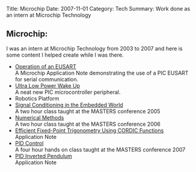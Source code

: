 Title: Microchip
Date: 2007-11-01 
Category: Tech
Summary: Work done as an intern at Microchip Technology 

## Microchip:

I was an intern at Microchip Technology from 2003 to 2007 and here is some content I helped create while I was there. 

- [Operation of an EUSART]({attach}00944A.pdf)  
   A Microchip Application Note demonstrating the use of a PIC EUSART for serial communication.  
- [Ultra Low Power Wake Up]({attach}00879C.pdf)  
   A neat new PIC microcontroller peripheral.  
- Robotics Platform  
- [Signal Conditioning in the Embedded World]({attach}SCE929_V.pdf)  
   A two hour class taught at the MASTERS conference 2005  
- [Numerical Methods]({attach}1019_NUM_pub_tmp.ppt)  
   A two hour class taught at the MASTERS conference 2006  
- [Efficient Fixed-Point Trigonometry Using CORDIC Functions]({attach}01061A.pdf)  
   Application Note  
- [PID Control]({attach}PID_2007.pdf)  
   A four hour hands on class taught at the MASTERS conference 2007  
- [PID Inverted Pendulum]({attach}00964A.pdf)  
   Application Note  

